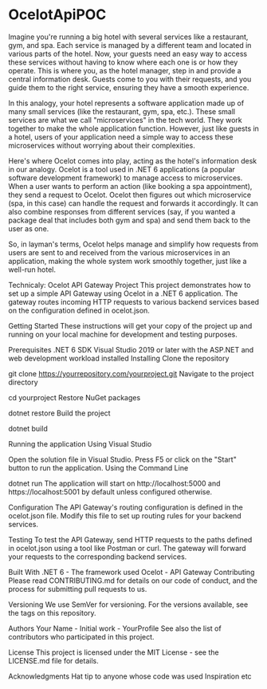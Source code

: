 # OcelotApiPOC

Imagine you're running a big hotel with several services like a restaurant, gym, and spa. Each service is managed by a different team and located in various parts of the hotel. Now, your guests need an easy way to access these services without having to know where each one is or how they operate. This is where you, as the hotel manager, step in and provide a central information desk. Guests come to you with their requests, and you guide them to the right service, ensuring they have a smooth experience.

In this analogy, your hotel represents a software application made up of many small services (like the restaurant, gym, spa, etc.). These small services are what we call "microservices" in the tech world. They work together to make the whole application function. However, just like guests in a hotel, users of your application need a simple way to access these microservices without worrying about their complexities.

Here's where Ocelot comes into play, acting as the hotel's information desk in our analogy. Ocelot is a tool used in .NET 6 applications (a popular software development framework) to manage access to microservices. When a user wants to perform an action (like booking a spa appointment), they send a request to Ocelot. Ocelot then figures out which microservice (spa, in this case) can handle the request and forwards it accordingly. It can also combine responses from different services (say, if you wanted a package deal that includes both gym and spa) and send them back to the user as one.

So, in layman's terms, Ocelot helps manage and simplify how requests from users are sent to and received from the various microservices in an application, making the whole system work smoothly together, just like a well-run hotel.


Technicaly:
Ocelot API Gateway Project
This project demonstrates how to set up a simple API Gateway using Ocelot in a .NET 6 application. The gateway routes incoming HTTP requests to various backend services based on the configuration defined in ocelot.json.

Getting Started
These instructions will get your copy of the project up and running on your local machine for development and testing purposes.

Prerequisites
.NET 6 SDK
Visual Studio 2019 or later with the ASP.NET and web development workload installed
Installing
Clone the repository


git clone https://yourrepository.com/yourproject.git
Navigate to the project directory


cd yourproject
Restore NuGet packages


dotnet restore
Build the project


dotnet build

Running the application
Using Visual Studio

Open the solution file in Visual Studio.
Press F5 or click on the "Start" button to run the application.
Using the Command Line


dotnet run
The application will start on http://localhost:5000 and https://localhost:5001 by default unless configured otherwise.

Configuration
The API Gateway's routing configuration is defined in the ocelot.json file. Modify this file to set up routing rules for your backend services.

Testing
To test the API Gateway, send HTTP requests to the paths defined in ocelot.json using a tool like Postman or curl. The gateway will forward your requests to the corresponding backend services.

Built With
.NET 6 - The framework used
Ocelot - API Gateway
Contributing
Please read CONTRIBUTING.md for details on our code of conduct, and the process for submitting pull requests to us.

Versioning
We use SemVer for versioning. For the versions available, see the tags on this repository.

Authors
Your Name - Initial work - YourProfile
See also the list of contributors who participated in this project.

License
This project is licensed under the MIT License - see the LICENSE.md file for details.

Acknowledgments
Hat tip to anyone whose code was used
Inspiration
etc
